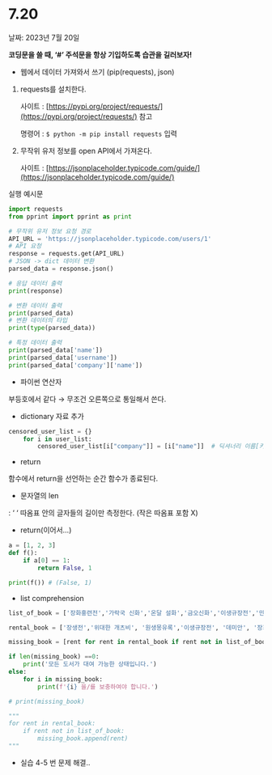 # 7.20

날짜: 2023년 7월 20일

**코딩문을 쓸 때, ‘#’ 주석문을 항상 기입하도록 습관을 길러보자!**

- 웹에서 데이터 가져와서 쓰기 (pip(requests), json)
1. requests를 설치한다.
    
    사이트 : [https://pypi.org/project/requests/](https://pypi.org/project/requests/) 참고
    
    명령어 : `$ python -m pip install requests`  입력
    
2. 무작위 유저 정보를 open API에서 가져온다.
    
    사이트 : [https://jsonplaceholder.typicode.com/guide/](https://jsonplaceholder.typicode.com/guide/)
    

실행 예시문

```python
import requests
from pprint import pprint as print

# 무작위 유저 정보 요청 경로
API_URL = 'https://jsonplaceholder.typicode.com/users/1'
# API 요청
response = requests.get(API_URL)
# JSON -> dict 데이터 변환
parsed_data = response.json()

# 응답 데이터 출력
print(response)

# 변환 데이터 출력
print(parsed_data)
# 변환 데이터의 타입
print(type(parsed_data))

# 특정 데이터 출력
print(parsed_data['name'])
print(parsed_data['username'])
print(parsed_data['company']['name'])
```

- 파이썬 연산자

부등호에서 같다 → 무조건 오른쪽으로 통일해서 쓴다.

- dictionary 자료 추가

```python
censored_user_list = {}
    for i in user_list:
        censored_user_list[i["company"]] = [i["name"]]  # 딕셔너리 이름[키] = 값
```

- return

함수에서 return을 선언하는 순간 함수가 종료된다.

- 문자열의 len

: ‘ ‘  따옴표 안의 글자들의 길이만 측정한다. (작은 따옴표 포함 X)

- return(이어서…)

```python
a = [1, 2, 3]
def f():
    if a[0] == 1:
        return False, 1

print(f()) # (False, 1)
```

- list comprehension

```python
list_of_book = ['장화홍련전','가락국 신화','온달 설화','금오신화','이생규장전','만복자서포기','수성지','백호집','원생몽유록','홍길동전','장생전','도문대작','옥루몽','옥련몽']

rental_book = ['장생전','위대한 개츠비', '원생몽유록','이생규장전', '데미안', '장화홍련전','수성지','백호집','난중일기','홍길동전','만복자서포기']

missing_book = [rent for rent in rental_book if rent not in list_of_book]

if len(missing_book) ==0:
    print('모든 도서가 대여 가능한 상태입니다.')
else:
    for i in missing_book:
        print(f'{i} 을/를 보충하여야 합니다.')

# print(missing_book)

"""
for rent in rental_book:
    if rent not in list_of_book:
        missing_book.append(rent)
"""
```

- 실습 4-5 번 문제 해결..